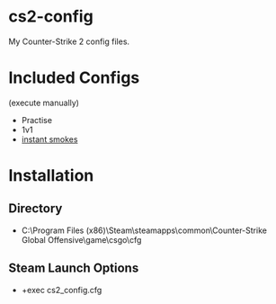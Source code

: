# cs2-config
My Counter-Strike 2 config files.

# Included Configs
(execute manually)
- Practise
- 1v1
- [instant smokes](https://github.com/craykos/cs2-dojo-config)
# Installation
## Directory
- C:\Program Files (x86)\Steam\steamapps\common\Counter-Strike Global Offensive\game\csgo\cfg
## Steam Launch Options
- +exec cs2_config.cfg

